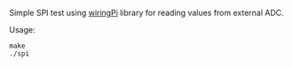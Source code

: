 Simple SPI test using [wiringPi](http://wiringpi.com/) library for reading values from external ADC.

Usage:

    make
    ./spi